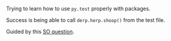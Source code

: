 Trying to learn how to use `py.test` properly with packages.

Success is being able to call `derp.herp.shoop()` from the test file.

Guided by this [SO question](http://stackoverflow.com/q/26804421/1079075).